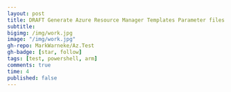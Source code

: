 ```yaml
---
layout: post
title: DRAFT Generate Azure Resource Manager Templates Parameter files using PowerShell 
subtitle:
bigimg: /img/work.jpg
image: "/img/work.jpg"
gh-repo: MarkWarneke/Az.Test
gh-badge: [star, follow]
tags: [test, powershell, arm]
comments: true
time: 4
published: false
---
```


